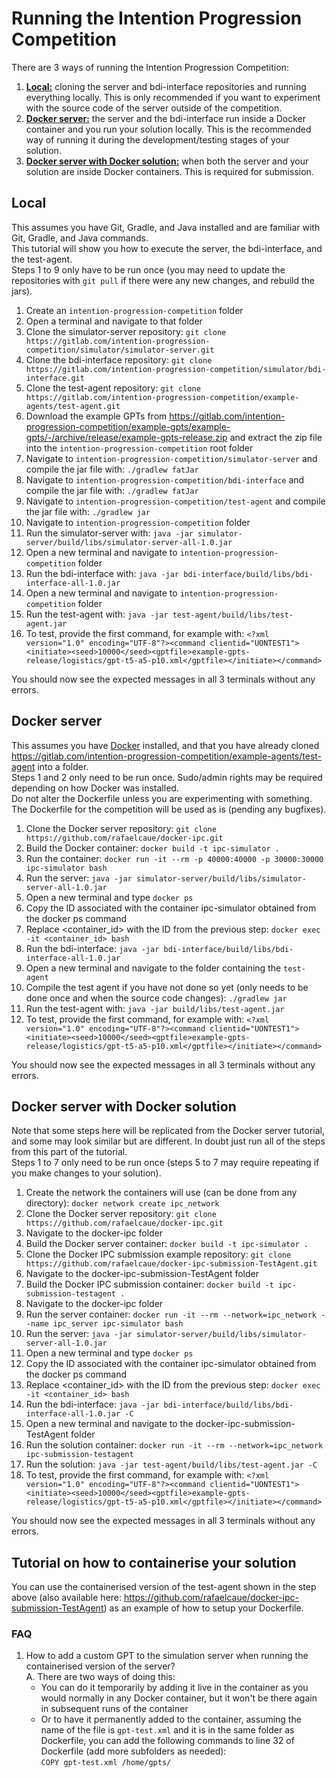 # Running the Intention Progression Competition
There are 3 ways of running the Intention Progression Competition:
1. [**Local:**](#local) cloning the server and bdi-interface repositories and running everything locally. This is only recommended if you want to experiment with the source code of the server outside of the competition.
2. [**Docker server:**](#docker-server) the server and the bdi-interface run inside a Docker container and you run your solution locally. This is the recommended way of running it during the development/testing stages of your solution.
3. [**Docker server with Docker solution:**](#docker-server-with-docker-solution) when both the server and your solution are inside Docker containers. This is required for submission.

## Local
This assumes you have Git, Gradle, and Java installed and are familiar with Git, Gradle, and Java commands.   
This tutorial will show you how to execute the server, the bdi-interface, and the test-agent.   
Steps 1 to 9 only have to be run once (you may need to update the repositories with `git pull` if there were any new changes, and rebuild the jars).
1. Create an `intention-progression-competition` folder
2. Open a terminal and navigate to that folder
3. Clone the simulator-server repository: `git clone https://gitlab.com/intention-progression-competition/simulator/simulator-server.git`
4. Clone the bdi-interface repository: `git clone https://gitlab.com/intention-progression-competition/simulator/bdi-interface.git`
5. Clone the test-agent repository: `git clone https://gitlab.com/intention-progression-competition/example-agents/test-agent.git`
6. Download the example GPTs from https://gitlab.com/intention-progression-competition/example-gpts/example-gpts/-/archive/release/example-gpts-release.zip and extract the zip file into the `intention-progression-competition` root folder
7. Navigate to `intention-progression-competition/simulator-server` and compile the jar file with: `./gradlew fatJar`
8. Navigate to `intention-progression-competition/bdi-interface` and compile the jar file with: `./gradlew fatJar`
9. Navigate to `intention-progression-competition/test-agent` and compile the jar file with: `./gradlew jar`
10. Navigate to `intention-progression-competition` folder
11. Run the simulator-server with: `java -jar simulator-server/build/libs/simulator-server-all-1.0.jar`
12. Open a new terminal and navigate to `intention-progression-competition` folder
13. Run the bdi-interface with: `java -jar bdi-interface/build/libs/bdi-interface-all-1.0.jar`
14. Open a new terminal and navigate to `intention-progression-competition` folder
15. Run the test-agent with: `java -jar test-agent/build/libs/test-agent.jar`
16. To test, provide the first command, for example with: `<?xml version="1.0" encoding="UTF-8"?><command clientid="UONTEST1"><initiate><seed>10000</seed><gptfile>example-gpts-release/logistics/gpt-t5-a5-p10.xml</gptfile></initiate></command>`

You should now see the expected messages in all 3 terminals without any errors.

## Docker server

This assumes you have [Docker](https://www.docker.com/) installed, and that you have already cloned https://gitlab.com/intention-progression-competition/example-agents/test-agent into a folder.   
Steps 1 and 2 only need to be run once.
Sudo/admin rights may be required depending on how Docker was installed.   
Do not alter the Dockerfile unless you are experimenting with something. The Dockerfile for the competition will be used as is (pending any bugfixes).

1. Clone the Docker server repository: `git clone https://github.com/rafaelcaue/docker-ipc.git`
2. Build the Docker container: `docker build -t ipc-simulator .`
3. Run the container: `docker run -it --rm -p 40000:40000 -p 30000:30000 ipc-simulator bash`
4. Run the server: `java -jar simulator-server/build/libs/simulator-server-all-1.0.jar`
5. Open a new terminal and type `docker ps`
6. Copy the ID associated with the container ipc-simulator obtained from the docker ps command
7. Replace <container_id> with the ID from the previous step: `docker exec -it <container_id> bash`
8. Run the bdi-interface: `java -jar bdi-interface/build/libs/bdi-interface-all-1.0.jar`
9. Open a new terminal and navigate to the folder containing the `test-agent`
10. Compile the test agent if you have not done so yet (only needs to be done once and when the source code changes): `./gradlew jar`  
11. Run the test-agent with: `java -jar build/libs/test-agent.jar` 
12. To test, provide the first command, for example with: `<?xml version="1.0" encoding="UTF-8"?><command clientid="UONTEST1"><initiate><seed>10000</seed><gptfile>example-gpts-release/logistics/gpt-t5-a5-p10.xml</gptfile></initiate></command>`

You should now see the expected messages in all 3 terminals without any errors.

## Docker server with Docker solution

Note that some steps here will be replicated from the Docker server tutorial, and some may look similar but are different. In doubt just run all of the steps from this part of the tutorial.   
Steps 1 to 7 only need to be run once (steps 5 to 7 may require repeating if you make changes to your solution).

1. Create the network the containers will use (can be done from any directory): `docker network create ipc_network`
2. Clone the Docker server repository: `git clone https://github.com/rafaelcaue/docker-ipc.git`
3. Navigate to the docker-ipc folder
4. Build the Docker server container: `docker build -t ipc-simulator .`
5. Clone the Docker IPC submission example repository: `git clone https://github.com/rafaelcaue/docker-ipc-submission-TestAgent.git`
6. Navigate to the docker-ipc-submission-TestAgent folder
7. Build the Docker IPC submission container: `docker build -t ipc-submission-testagent .`
8. Navigate to the docker-ipc folder
9. Run the server container: `docker run -it --rm --network=ipc_network --name ipc_server ipc-simulator bash`
10. Run the server: `java -jar simulator-server/build/libs/simulator-server-all-1.0.jar`
11. Open a new terminal and type `docker ps`
12. Copy the ID associated with the container ipc-simulator obtained from the docker ps command
13. Replace <container_id> with the ID from the previous step: `docker exec -it <container_id> bash`
14. Run the bdi-interface: `java -jar bdi-interface/build/libs/bdi-interface-all-1.0.jar -C`
15. Open a new terminal and navigate to the docker-ipc-submission-TestAgent folder
16. Run the solution container: `docker run -it --rm --network=ipc_network ipc-submission-testagent`
17. Run the solution: `java -jar test-agent/build/libs/test-agent.jar -C`
18. To test, provide the first command, for example with: `<?xml version="1.0" encoding="UTF-8"?><command clientid="UONTEST1"><initiate><seed>10000</seed><gptfile>example-gpts-release/logistics/gpt-t5-a5-p10.xml</gptfile></initiate></command>`

You should now see the expected messages in all 3 terminals without any errors.

## Tutorial on how to containerise your solution

You can use the containerised version of the test-agent shown in the step above (also available here: https://github.com/rafaelcaue/docker-ipc-submission-TestAgent) as an example of how to setup your Dockerfile.   



### FAQ
1. How to add a custom GPT to the simulation server when running the containerised version of the server?   
A. There are two ways of doing this:
   - You can do it temporarily by adding it live in the container as you would normally in any Docker container, but it won't be there again in subsequent runs of the container
   - Or to have it permanently added to the container, assuming the name of the file is `gpt-test.xml` and it is in the same folder as Dockerfile, you can add the following commands to line 32 of Dockerfile (add more subfolders as needed):   
   `COPY gpt-test.xml /home/gpts/`   
